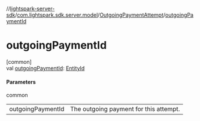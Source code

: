 //[lightspark-server-sdk](../../../index.md)/[com.lightspark.sdk.server.model](../index.md)/[OutgoingPaymentAttempt](index.md)/[outgoingPaymentId](outgoing-payment-id.md)

# outgoingPaymentId

[common]\
val [outgoingPaymentId](outgoing-payment-id.md): [EntityId](../-entity-id/index.md)

#### Parameters

common

| | |
|---|---|
| outgoingPaymentId | The outgoing payment for this attempt. |

